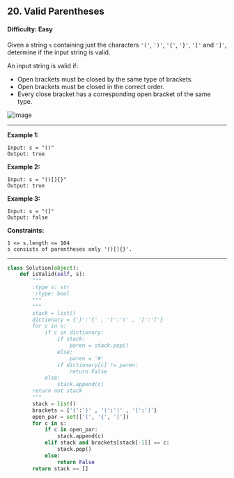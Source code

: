## 20. Valid Parentheses

#### Difficulty: Easy

Given a string ```s``` containing just the characters ```'('```, ```')'```, ```'{'```, ```'}'```, ```'['``` and ```']'```, determine if the input string is valid.

An input string is valid if:

- Open brackets must be closed by the same type of brackets.
- Open brackets must be closed in the correct order.
- Every close bracket has a corresponding open bracket of the same type.

![image](https://user-images.githubusercontent.com/35042430/207241914-2de3acf7-bcc0-42ae-9897-ed929081e03a.png)

---

__Example 1:__
```
Input: s = "()"
Output: true
```

__Example 2:__
```
Input: s = "()[]{}"
Output: true
```

__Example 3:__
```
Input: s = "(]"
Output: false
```

__Constraints:__
```
1 <= s.length <= 104
s consists of parentheses only '()[]{}'.
```

---

```Python
class Solution(object):
    def isValid(self, s):
        """
        :type s: str
        :rtype: bool
        """
        """
        stack = list()
        dictionary = {'}':'{' , ')':'(' , ']':'['}
        for c in s:
            if c in dictionary:
                if stack:
                    paren = stack.pop()
                else:
                    paren = '#'
                if dictionary[c] != paren:
                    return False
            else:
                stack.append(c)
        return not stack
        """
        stack = list()
        brackets = {'{':'}' , '(':')' , '[':']'}
        open_par = set(['(', '{', '['])
        for c in s:
            if c in open_par:
                stack.append(c)
            elif stack and brackets[stack[-1]] == c:
                stack.pop()
            else:
                return False
        return stack == []
```
